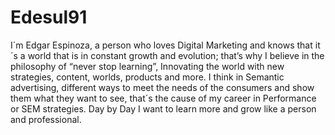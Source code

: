 # Edesul91
I´m Edgar Espinoza, a person who loves Digital Marketing and knows that it´s a world that is in constant growth and evolution; that’s why I believe in the philosophy of “never stop learning”, Innovating the world with new strategies, content, worlds, products and more. I think in Semantic advertising, different ways to meet the needs of the consumers and show them what they want to see, that´s the cause of my career in Performance or SEM strategies. Day by Day I want to learn more and grow like a person and professional. 
